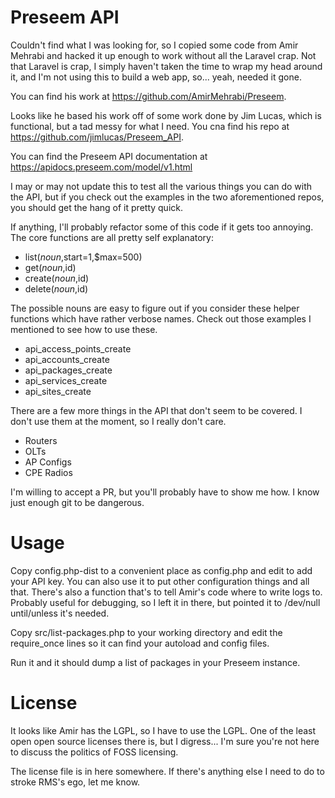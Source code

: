 # Preseem API

Couldn't find what I was looking for, so I copied some code from Amir Mehrabi and hacked it up enough to work without all the Laravel crap.  Not that Laravel is crap, I simply haven't taken the time to wrap my head around it, and I'm not using this to build a web app, so... yeah, needed it gone.

You can find his work at https://github.com/AmirMehrabi/Preseem.

Looks like he based his work off of some work done by Jim Lucas, which is functional, but a tad messy for what I need.  You cna find his repo at https://github.com/jimlucas/Preseem_API.

You can find the Preseem API documentation at https://apidocs.preseem.com/model/v1.html

I may or may not update this to test all the various things you can do with the API, but if you check out the examples in the two aforementioned repos, you should get the hang of it pretty quick.

If anything, I'll probably refactor some of this code if it gets too annoying.  The core functions are all pretty self explanatory:
 - list($noun,$start=1,$max=500)
 - get($noun,$id)
 - create($noun,$id)
 - delete($noun,$id)

The possible nouns are easy to figure out if you consider these helper functions which have rather verbose names.  Check out those examples I mentioned to see how to use these.
 - api_access_points_create
 - api_accounts_create
 - api_packages_create
 - api_services_create
 - api_sites_create

There are a few more things in the API that don't seem to be covered.  I don't use them at the moment, so I really don't care.
 - Routers
 - OLTs
 - AP Configs
 - CPE Radios

I'm willing to accept a PR, but you'll probably have to show me how.  I know just enough git to be dangerous.

# Usage

Copy config.php-dist to a convenient place as config.php and edit to add your API key.  You can also use it to put other configuration things and all that.  There's also a function that's to tell Amir's code where to write logs to.  Probably useful for debugging, so I left it in there, but pointed it to /dev/null until/unless it's needed.

Copy src/list-packages.php to your working directory and edit the require_once lines so it can find your autoload and config files.

Run it and it should dump a list of packages in your Preseem instance.

# License
It looks like Amir has the LGPL, so I have to use the LGPL. One of the least open open source licenses there is, but I digress... I'm sure you're not here to discuss the politics of FOSS licensing.

The license file is in here somewhere.  If there's anything else I need to do to stroke RMS's ego, let me know.